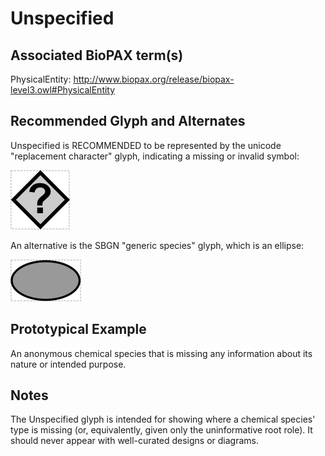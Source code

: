 # Unspecified

## Associated BioPAX term(s)
PhysicalEntity: http://www.biopax.org/release/biopax-level3.owl#PhysicalEntity

## Recommended Glyph and Alternates
Unspecified is RECOMMENDED to be represented by the unicode "replacement character" glyph, indicating a missing or invalid symbol:

![glyph specification](replacement-glyph-specification.png)

An alternative is the SBGN "generic species" glyph, which is an ellipse:

![glyph specification](generic-sbgn-specification.png)

## Prototypical Example

An anonymous chemical species that is missing any information about its nature or intended purpose.

## Notes
The Unspecified glyph is intended for showing where a chemical species' type is missing (or, equivalently, given only the uninformative root role). It should never appear with well-curated designs or diagrams.

